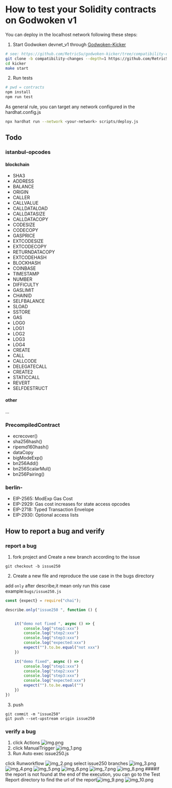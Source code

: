 # How to test your Solidity contracts on Godwoken v1

You can deploy in the localhost network following these steps:

1. Start Godwoken devnet_v1 through [Godwoken-Kicker](https://github.com/RetricSu/godwoken-kicker/tree/compatibility-changes)

```sh
# see: https://github.com/RetricSu/godwoken-kicker/tree/compatibility-changes
git clone -b compatibility-changes --depth=1 https://github.com/RetricSu/godwoken-kicker.git kicker
cd kicker
make start
```


2. Run tests
```sh
# pwd = contracts
npm install
npm run test
```

As general rule, you can target any network configured in the hardhat.config.js
```sh
npx hardhat run --network <your-network> scripts/deploy.js
```

## Todo

### istanbul-opcodes
#### blockchain 
- SHA3
- ADDRESS
- BALANCE
- ORIGIN
- CALLER
- CALLVALUE
- CALLDATALOAD
- CALLDATASIZE
- CALLDATACOPY
- CODESIZE
- CODECOPY
- GASPRICE
- EXTCODESIZE
- EXTCODECOPY
- RETURNDATACOPY
- EXTCODEHASH
- BLOCKHASH
- COINBASE
- TIMESTAMP
- NUMBER
- DIFFICULTY
- GASLIMIT
- CHAINID
- SELFBALANCE
- SLOAD
- SSTORE
- GAS
- LOG0
- LOG1
- LOG2
- LOG3
- LOG4
- CREATE
- CALL
- CALLCODE
- DELEGATECALL
- CREATE2
- STATICCALL
- REVERT
- SELFDESTRUCT
#### other
...

### PrecompiledContract
- ecrecover()
- sha256hash()
- ripemd160hash()
- dataCopy
- bigModeExp()
- bn256Add()
- bn256ScalarMul()
- bn256Pairing()

### berlin-
- EIP-2565: ModExp Gas Cost
- EIP-2929: Gas cost increases for state access opcodes
- EIP-2718: Typed Transaction Envelope	
- EIP-2930: Optional access lists

## How to report a bug and verify

### report a bug

1. fork project and Create a new branch according to the issue
```angular2html
git checkout -b issue250
```
2. Create a new file and reproduce the use case in the bugs directory

add `only` after describe,it mean only run this case
example:`bugs/issue250.js`
```javascript
const {expect} = require("chai");

describe.only("issue250 ", function () {


    it("demo not fixed ", async () => {
        console.log("step1:xxx")
        console.log("step2:xxx")
        console.log("step3:xxx")
        console.log("expected:xxx")
        expect("").to.be.equal("not xxx")
    })

    it("demo fixed", async () => {
        console.log("step1:xxx")
        console.log("step2:xxx")
        console.log("step3:xxx")
        console.log("expected:xxx")
        expect("").to.be.equal("")
    })
})
```
3. push
```gitexclude
git commit -m "issue250"
git push --set-upstream origin issue250
```

### verify a bug
1. click Actions
![img.png](img/img.png)
2. click ManualTrigger
![img_1.png](img/img_1.png)
3. Run Auto exec issue250.js

click Runworkflow
![img_2.png](img/img_2.png)
select issue250 branches
![img_3.png](img/img_3.png)
![img_4.png](img/img_4.png)
![img_5.png](img/img_5.png)
![img_6.png](img/img_6.png)
![img_7.png](img/img_7.png)
![img_8.png](img/img_8.png)
####If the report is not found at the end of the execution, you can go to the Test Report directory to find the url of the report![img_9.png](img/img_9.png)
![img_10.png](img/img_10.png)